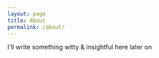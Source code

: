 ```yaml
---
layout: page
title: About
permalink: /about/
---
```


I'll write something witty & insightful here later on